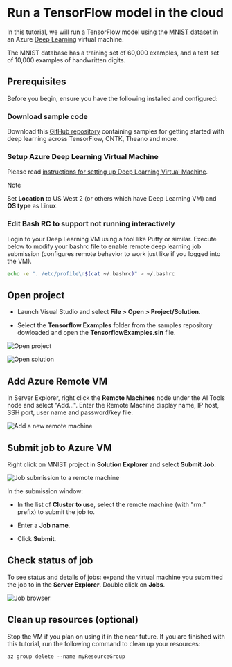 # Run a TensorFlow model in the cloud
In this tutorial, we will run a TensorFlow model using the [MNIST dataset](http://yann.lecun.com/exdb/mnist/) in an Azure [Deep Learning](https://docs.microsoft.com/azure/machine-learning/data-science-virtual-machine/deep-learning-dsvm-overview) virtual machine. 

The MNIST database has a training set of 60,000 examples, and a test set of 10,000 examples of handwritten digits.

## Prerequisites
Before you begin, ensure you have the following installed and configured:

### Download sample code
Download this [GitHub repository](https://github.com/Microsoft/samples-for-ai) containing samples for getting started with deep learning across TensorFlow, CNTK, Theano and more.

### Setup Azure Deep Learning Virtual Machine
Please read [instructions for setting up Deep Learning Virtual Machine](https://docs.microsoft.com/azure/machine-learning/data-science-virtual-machine/provision-deep-learning-dsvm). 

> [!NOTE] 
> Set **Location** to US West 2 (or others which have Deep Learning VM) and **OS type** as Linux.

### Edit Bash RC to support not running interactively
Login to your Deep Learning VM using a tool like Putty or similar. Execute below to modify your bashrc file to enable remote deep learning job submission (configures remote behavior to work just like if you logged into the VM).

```bash
echo -e ". /etc/profile\n$(cat ~/.bashrc)" > ~/.bashrc
``` 

## Open project

- Launch Visual Studio and select **File > Open > Project/Solution**.

- Select the **Tensorflow Examples** folder from the samples repository dowloaded and open the **TensorflowExamples.sln** file. 

![Open project](/media/tensorflow-local/open-project.png)

![Open solution](/media/tensorflow-local/open-solution.png)

## Add Azure Remote VM

In Server Explorer, right click the **Remote Machines** node under the AI Tools node and select "Add…". Enter the Remote Machine display name, IP host, SSH port, user name and password/key file. 

![Add a new remote machine](/media/tensorflow-vm/add-remote-vm.png)

## Submit job to Azure VM
Right click on MNIST project in **Solution Explorer** and select **Submit Job**.

![Job submission to a remote machine](/media/tensorflow-vm/job-submission.png)

In the submission window:

- In the list of **Cluster to use**, select the remote machine (with "rm:" prefix) to submit the job to.

- Enter a **Job name**. 

- Click **Submit**. 

## Check status of job 
To see status and details of jobs: expand the virtual machine you submitted the job to in the **Server Explorer**. Double click on **Jobs**.

![Job browser](/media/tensorflow-vm/job-browser.png)

## Clean up resources (optional)

Stop the VM if you plan on using it in the near future. If you are finished with this tutorial, run the following command to clean up your resources:

```azure-interactive
az group delete --name myResourceGroup
```